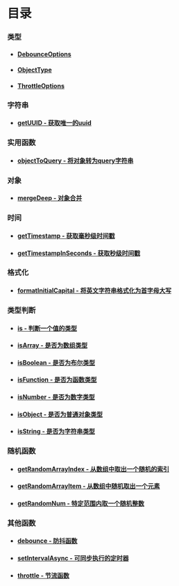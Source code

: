 # 目录

### 类型

- #### [DebounceOptions](types/DebounceOptions.md)

- #### [ObjectType](types/ObjectType.md)

- #### [ThrottleOptions](types/ThrottleOptions.md)

### 字符串

- #### [getUUID - 获取唯一的uuid](functions/getUUID.md)

### 实用函数

- #### [objectToQuery - 将对象转为query字符串](functions/objectToQuery.md)

### 对象

- #### [mergeDeep - 对象合并](functions/mergeDeep.md)

### 时间

- #### [getTimestamp - 获取毫秒级时间戳](functions/getTimestamp.md)

- #### [getTimestampInSeconds - 获取秒级时间戳](functions/getTimestampInSeconds.md)

### 格式化

- #### [formatInitialCapital - 将英文字符串格式化为首字母大写](functions/formatInitialCapital.md)

### 类型判断

- #### [is - 判断一个值的类型](functions/is.md)

- #### [isArray - 是否为数组类型](functions/isArray.md)

- #### [isBoolean - 是否为布尔类型](functions/isBoolean.md)

- #### [isFunction - 是否为函数类型](functions/isFunction.md)

- #### [isNumber - 是否为数字类型](functions/isNumber.md)

- #### [isObject - 是否为普通对象类型](functions/isObject.md)

- #### [isString - 是否为字符串类型](functions/isString.md)

### 随机函数

- #### [getRandomArrayIndex - 从数组中取出一个随机的索引](functions/getRandomArrayIndex.md)

- #### [getRandomArrayItem - 从数组中随机取出一个元素](functions/getRandomArrayItem.md)

- #### [getRandomNum - 特定范围内取一个随机整数](functions/getRandomNum.md)

### 其他函数

- #### [debounce - 防抖函数](functions/debounce.md)

- #### [setIntervalAsync - 可同步执行的定时器](functions/setIntervalAsync.md)

- #### [throttle - 节流函数](functions/throttle.md)
